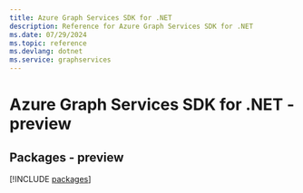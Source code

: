 ```yaml
---
title: Azure Graph Services SDK for .NET
description: Reference for Azure Graph Services SDK for .NET
ms.date: 07/29/2024
ms.topic: reference
ms.devlang: dotnet
ms.service: graphservices
---
```

# Azure Graph Services SDK for .NET - preview
## Packages - preview
[!INCLUDE [packages](graph-services-index.md)]